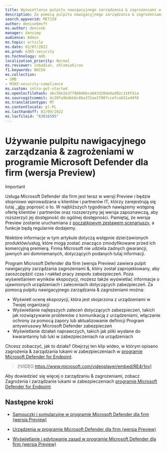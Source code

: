 ```yaml
---
title: Wyświetlanie pulpitu nawigacyjnego zarządzania & zagrożeniami w programie Microsoft Defender dla firm (wersja Preview)
description: Za pomocą pulpitu nawigacyjnego zarządzania & zagrożeniami & zarządzania zagrożeniami &, aby wyświetlić ważne elementy, których należy użyć.
search.appverid: MET150
author: denisebmsft
ms.author: deniseb
manager: dansimp
audience: Admin
ms.topic: article
ms.date: 02/07/2022
ms.prod: m365-security
ms.technology: mdb
localization_priority: Normal
ms.reviewer: inbadian, shlomiakirav
f1.keywords: NOCSH
ms.collection:
- SMB
- M365-security-compliance
ms.custom: intro-get-started
ms.openlocfilehash: abc50e2e37f8884bbca043320de0ad02c310f41a
ms.sourcegitcommit: 4c207a9bdbb6c8ba372ae37907ccefca031a49f8
ms.translationtype: MT
ms.contentlocale: pl-PL
ms.lasthandoff: 02/09/2022
ms.locfileid: "63016595"
---
```

# <a name="use-your-threat--vulnerability-management-dashboard-in-microsoft-defender-for-business-preview"></a>Używanie pulpitu nawigacyjnego zarządzania & zagrożeniami w programie Microsoft Defender dla firm (wersja Preview)

> [!IMPORTANT]
> Usługa Microsoft Defender dla firm jest teraz w wersji Preview i będzie stopniowo wprowadzana u klientów i partnerów IT, którzy zarejestrują się tutaj [, aby](https://aka.ms/mdb-preview) poprosić o to. W najbliższych tygodniach nawiązemy wstępną ofertę klientów i partnerów oraz rozszerzymy jej wersja zapoznawczą, aby rozszerzyć jej dostępność do ogólnej dostępności. Pamiętaj, że wersja Preview zostanie uruchamiana z [początkowym zestawem scenariuszy](mdb-tutorials.md#try-these-preview-scenarios), a funkcje będą regularnie dodajemy.
> 
> Niektóre informacje w tym artykule dotyczą wstępnie dzierżawionych produktów/usług, które mogą zostać znacząco zmodyfikowane przed ich komercyjną premierą. Firma Microsoft nie udziela żadnych gwarancji, jawnych ani domniemanych, dotyczących podanych tutaj informacji. 

Program Microsoft Defender dla firm (wersja Preview) zawiera pulpit nawigacyjny zarządzania zagrożeniami &, który został zaprojektowany, aby zaoszczędzić czas i nakład pracy zespołu zabezpieczeń. Poza wyświetlaniem wyników ekspozycji, możesz także wyświetlać informacje o ujawnionych urządzeniach i zaleceniach dotyczących zabezpieczeń. Za pomocą pulpitu nawigacyjnego zarządzania & zagrożeniami można:

- Wyświetl ocenę ekspozycji, która jest skojarzona z urządzeniami w Twojej organizacji
- Wyświetlanie najlepszych zaleceń dotyczących zabezpieczeń, takich jak rozwiązywanie problemów z komunikacją z urządzeniami, włączanie ochrony za pomocą zapory lub aktualizowanie definicji Program antywirusowy Microsoft Defender zabezpieczeń
- Wyświetlanie działań naprawczych, takich jak pliki wysłane do kwarantanny lub luki w zabezpieczeniach na urządzeniach

Chcesz zobaczyć, jak to działa? Obejrzyj ten klip wideo, w którym opisano zagrożenia & zarządzania lukami w zabezpieczeniach w [programie Microsoft Defender for Endpoint](../defender-endpoint/microsoft-defender-endpoint.md).

> [!VIDEO https://www.microsoft.com/videoplayer/embed/RE4r1nv]

Aby dowiedzieć się więcej o zarządzaniu & zagrożeniami, zobacz Zagrożenia i zarządzanie lukami w zabezpieczeniach [programie Microsoft Defender for Endpoint](../defender-endpoint/next-gen-threat-and-vuln-mgt.md).

## <a name="next-steps"></a>Następne kroki

- [Samouczki i symulacyjne w programie Microsoft Defender dla firm (wersja Preview)](mdb-tutorials.md)

- [Urządzenia w programie Microsoft Defender dla firm (wersja Preview)](mdb-onboard-devices.md)

- [Wyświetlanie i edytowanie zasad w programie Microsoft Defender dla firm (wersja Preview)](mdb-view-edit-create-policies.md)
